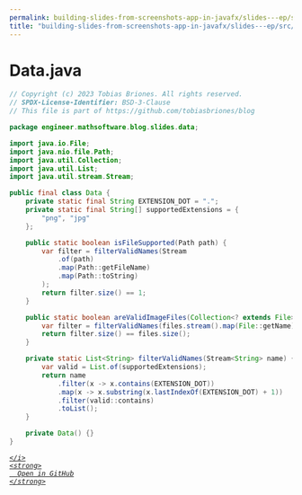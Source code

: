 ```yaml
---
permalink: building-slides-from-screenshots-app-in-javafx/slides---ep/src/main/java/engineer/mathsoftware/blog/slides/data/Data.java.html
title: "building-slides-from-screenshots-app-in-javafx/slides---ep/src/main/java/engineer/mathsoftware/blog/slides/data/Data.java"
---
```


# Data.java
```java
// Copyright (c) 2023 Tobias Briones. All rights reserved.
// SPDX-License-Identifier: BSD-3-Clause
// This file is part of https://github.com/tobiasbriones/blog

package engineer.mathsoftware.blog.slides.data;

import java.io.File;
import java.nio.file.Path;
import java.util.Collection;
import java.util.List;
import java.util.stream.Stream;

public final class Data {
    private static final String EXTENSION_DOT = ".";
    private static final String[] supportedExtensions = {
        "png", "jpg"
    };

    public static boolean isFileSupported(Path path) {
        var filter = filterValidNames(Stream
            .of(path)
            .map(Path::getFileName)
            .map(Path::toString)
        );
        return filter.size() == 1;
    }

    public static boolean areValidImageFiles(Collection<? extends File> files) {
        var filter = filterValidNames(files.stream().map(File::getName));
        return filter.size() == files.size();
    }

    private static List<String> filterValidNames(Stream<String> name) {
        var valid = List.of(supportedExtensions);
        return name
            .filter(x -> x.contains(EXTENSION_DOT))
            .map(x -> x.substring(x.lastIndexOf(EXTENSION_DOT) + 1))
            .filter(valid::contains)
            .toList();
    }

    private Data() {}
}

```
<div class="social open-gh-btn my-4">
  <a class="btn btn-github" href="https://github.com/tobiasbriones/test-blog-deploy/tree/main/swe/dev/java/javafx/drawing/productivity/building-slides-from-screenshots-app-in-javafx/slides---ep/src/main/java/engineer/mathsoftware/blog/slides/data/Data.java" target="_blank">
    <i class="fab fa-github">
      
    </i>
    <strong>
      Open in GitHub
    </strong>
  </a>
</div>